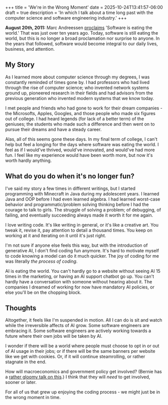 +++
title = 'We're in the Wrong Moment'
date = 2025-10-24T13:41:57-06:00
draft = true
description = 'In which I talk about a time long past with the computer science and software engineering industry.'
+++

**August 20th, 2011:** Marc Andreessen [proclaims](https://a16z.com/why-software-is-eating-the-world/) 'Software 
is eating the world.' That was just over ten years ago. Today, software is still eating the world, but this
is no longer a broad proclamation nor surprise to anyone. In the years that followed, software would
become integral to our daily lives, business, and attention.

## My Story

As I learned more about computer science through my degrees, I was constantly
reminded of times gone by. I had professors who had lived through the rise of computer science; 
who invented network systems ground up, pioneered research in their fields and had advisors
from the previous generation who invented modern systems that we know today.

I met people and friends who had gone to work for their dream companies - the Microsofts, Apples, Googles, and those
people who made six figures out of college. I had heard legends (for lack of a better term) of the geniuses; the
students who made such a difference and then went on to pursue their dreams and have a steady career.

Alas, all of this seems gone these days. In my final term of college, I can't help but feel a longing for the 
days where software was eating the world. I feel as if I would've thrived, would've innovated, and would've had more fun.
I feel like my experience would have been worth more, but now it's worth hardly anything.

## What do you do when it's no longer fun?

I've said my story a few times in different writings, but I started programming with Minecraft in Java
during my adolescent years. I learned Java and OOP before I had even learned algebra. I had learned
worst-case behavior and programmatic/problem solving thinking before I had the courage to talk to girls.
The struggle of solving a problem; of debugging, of failing, and eventually succeeding always made 
it worth it for me again.

I love writing code. It's like writing in general, or it's like a creative art. You tweak it,
revise it, pay attention to detail a thousand times. You keep on working at it and iterating
on it until it's just right.

I'm not sure if anyone else feels this way, but with the introduction of generative AI, I don't find coding fun 
anymore. It's hard to motivate myself to code knowing a model can do it much quicker. The joy of coding
for me was literally *the process of coding*.

AI is eating the world. You can't hardly go to a website without seeing AI 15 times in the marketing,
or having an AI support chatbot go up. You can't hardly have a conversation with someone without hearing
about it. The companies I dreamed of working for now have mandatory AI policies, or else you'll be on the
chopping block.

## Thoughts

Altogether, it feels like I'm suspended in motion. All I can do is sit and watch while the irreversible
affects of AI grow. Some software engineers are embracing it. Some software engineers are actively working 
towards a future where their own jobs will be taken by AI.

I wonder if there will be a world where people must choose to opt in or out of AI usage in their jobs;
or if there will be the same banners per website like we get with cookies. Or, if it will continue
steamrolling, or rather stagnate in the end.

How will macroeconomics and government policy get involved? (Bernie has a [rather gloomy talk on this](https://www.youtube.com/watch?v=dthbi4lzO58).) I think that they will *need* to get involved, sooner or later.

For all of us that grew up enjoying the coding process - we might just be in the wrong moment in time.
